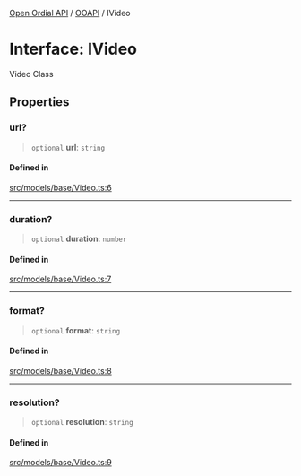 [Open Ordial API](../../README.md) / [OOAPI](../README.md) / IVideo

# Interface: IVideo

Video Class

## Properties

### url?

> `optional` **url**: `string`

#### Defined in

[src/models/base/Video.ts:6](https://github.com/open-ordinal/open-ordinal-api/blob/88ef2e4467b13c07bb5a3ef3483343248c1aa38d/src/models/base/Video.ts#L6)

***

### duration?

> `optional` **duration**: `number`

#### Defined in

[src/models/base/Video.ts:7](https://github.com/open-ordinal/open-ordinal-api/blob/88ef2e4467b13c07bb5a3ef3483343248c1aa38d/src/models/base/Video.ts#L7)

***

### format?

> `optional` **format**: `string`

#### Defined in

[src/models/base/Video.ts:8](https://github.com/open-ordinal/open-ordinal-api/blob/88ef2e4467b13c07bb5a3ef3483343248c1aa38d/src/models/base/Video.ts#L8)

***

### resolution?

> `optional` **resolution**: `string`

#### Defined in

[src/models/base/Video.ts:9](https://github.com/open-ordinal/open-ordinal-api/blob/88ef2e4467b13c07bb5a3ef3483343248c1aa38d/src/models/base/Video.ts#L9)
